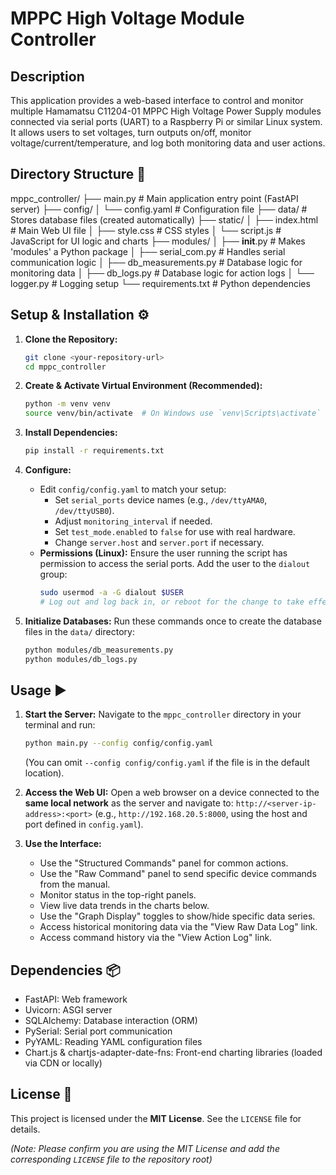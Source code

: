# MPPC High Voltage Module Controller

## Description

This application provides a web-based interface to control and monitor multiple Hamamatsu C11204-01 MPPC High Voltage Power Supply modules connected via serial ports (UART) to a Raspberry Pi or similar Linux system. It allows users to set voltages, turn outputs on/off, monitor voltage/current/temperature, and log both monitoring data and user actions.

## Directory Structure 📁

mppc_controller/
├── main.py                     # Main application entry point (FastAPI server)
├── config/
│   └── config.yaml             # Configuration file
├── data/                       # Stores database files (created automatically)
├── static/
│   ├── index.html              # Main Web UI file
│   ├── style.css               # CSS styles
│   └── script.js               # JavaScript for UI logic and charts
├── modules/
│   ├── __init__.py             # Makes 'modules' a Python package
│   ├── serial_com.py           # Handles serial communication logic
│   ├── db_measurements.py      # Database logic for monitoring data
│   ├── db_logs.py              # Database logic for action logs
│   └── logger.py               # Logging setup
└── requirements.txt            # Python dependencies

## Setup & Installation ⚙️

1.  **Clone the Repository:**
    ```bash
    git clone <your-repository-url>
    cd mppc_controller
    ```

2.  **Create & Activate Virtual Environment (Recommended):**
    ```bash
    python -m venv venv
    source venv/bin/activate  # On Windows use `venv\Scripts\activate`
    ```

3.  **Install Dependencies:**
    ```bash
    pip install -r requirements.txt
    ```

4.  **Configure:**
    * Edit `config/config.yaml` to match your setup:
        * Set `serial_ports` device names (e.g., `/dev/ttyAMA0`, `/dev/ttyUSB0`).
        * Adjust `monitoring_interval` if needed.
        * Set `test_mode.enabled` to `false` for use with real hardware.
        * Change `server.host` and `server.port` if necessary.
    * **Permissions (Linux):** Ensure the user running the script has permission to access the serial ports. Add the user to the `dialout` group:
        ```bash
        sudo usermod -a -G dialout $USER 
        # Log out and log back in, or reboot for the change to take effect.
        ```

5.  **Initialize Databases:**
    Run these commands once to create the database files in the `data/` directory:
    ```bash
    python modules/db_measurements.py
    python modules/db_logs.py
    ```

## Usage ▶️

1.  **Start the Server:**
    Navigate to the `mppc_controller` directory in your terminal and run:
    ```bash
    python main.py --config config/config.yaml
    ```
    (You can omit `--config config/config.yaml` if the file is in the default location).

2.  **Access the Web UI:**
    Open a web browser on a device connected to the **same local network** as the server and navigate to:
    `http://<server-ip-address>:<port>`
    (e.g., `http://192.168.20.5:8000`, using the host and port defined in `config.yaml`).

3.  **Use the Interface:**
    * Use the "Structured Commands" panel for common actions.
    * Use the "Raw Command" panel to send specific device commands from the manual.
    * Monitor status in the top-right panels.
    * View live data trends in the charts below.
    * Use the "Graph Display" toggles to show/hide specific data series.
    * Access historical monitoring data via the "View Raw Data Log" link.
    * Access command history via the "View Action Log" link.

## Dependencies 📦

* FastAPI: Web framework
* Uvicorn: ASGI server
* SQLAlchemy: Database interaction (ORM)
* PySerial: Serial port communication
* PyYAML: Reading YAML configuration files
* Chart.js & chartjs-adapter-date-fns: Front-end charting libraries (loaded via CDN or locally)

## License 📜

This project is licensed under the **MIT License**. See the `LICENSE` file for details.

*(Note: Please confirm you are using the MIT License and add the corresponding `LICENSE` file to the repository root)*
